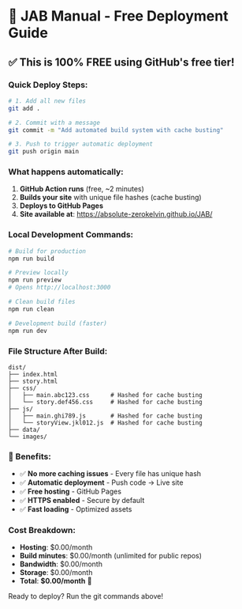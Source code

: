 # 🚀 JAB Manual - Free Deployment Guide

## ✅ This is 100% FREE using GitHub's free tier!

### Quick Deploy Steps:

```bash
# 1. Add all new files
git add .

# 2. Commit with a message
git commit -m "Add automated build system with cache busting"

# 3. Push to trigger automatic deployment
git push origin main
```

### What happens automatically:

1. **GitHub Action runs** (free, ~2 minutes)
2. **Builds your site** with unique file hashes (cache busting)
3. **Deploys to GitHub Pages** 
4. **Site available at**: https://absolute-zerokelvin.github.io/JAB/

### Local Development Commands:

```bash
# Build for production
npm run build

# Preview locally
npm run preview
# Opens http://localhost:3000

# Clean build files
npm run clean

# Development build (faster)
npm run dev
```

### File Structure After Build:

```
dist/
├── index.html
├── story.html
├── css/
│   ├── main.abc123.css      # Hashed for cache busting
│   └── story.def456.css     # Hashed for cache busting
├── js/
│   ├── main.ghi789.js       # Hashed for cache busting
│   └── storyView.jkl012.js  # Hashed for cache busting
├── data/
└── images/
```

### 🎉 Benefits:

- ✅ **No more caching issues** - Every file has unique hash
- ✅ **Automatic deployment** - Push code → Live site
- ✅ **Free hosting** - GitHub Pages
- ✅ **HTTPS enabled** - Secure by default
- ✅ **Fast loading** - Optimized assets

### Cost Breakdown:
- **Hosting**: $0.00/month
- **Build minutes**: $0.00/month (unlimited for public repos)
- **Bandwidth**: $0.00/month 
- **Storage**: $0.00/month
- **Total**: **$0.00/month** 🎉

Ready to deploy? Run the git commands above!
